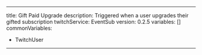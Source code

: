 ---
title: Gift Paid Upgrade
description: Triggered when a user upgrades their gifted subscription
twitchService: EventSub
version: 0.2.5
variables: []
commonVariables:
  - TwitchUser
 ---